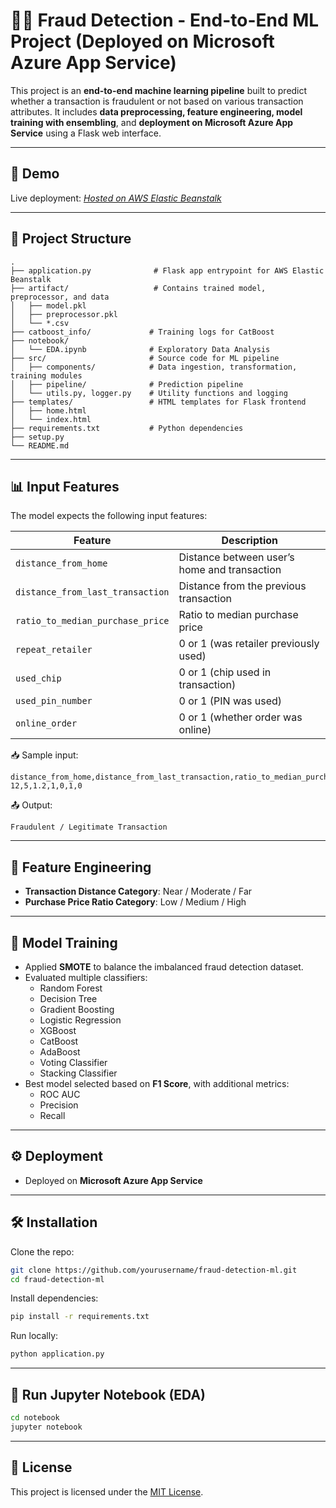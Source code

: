 # 🕵️‍♂️ Fraud Detection - End-to-End ML Project (Deployed on Microsoft Azure App Service)

This project is an **end-to-end machine learning pipeline** built to predict whether a transaction is fraudulent or not based on various transaction attributes. It includes **data preprocessing, feature engineering, model training with ensembling**, and **deployment on Microsoft Azure App Service** using a Flask web interface.

---

## 🚀 Demo

Live deployment: _[Hosted on AWS Elastic Beanstalk](https://endtoendml-fraudprediction-frejcth7gugda5ay.canadacentral-01.azurewebsites.net)_  

---

## 📂 Project Structure

```
.
├── application.py              # Flask app entrypoint for AWS Elastic Beanstalk
├── artifact/                   # Contains trained model, preprocessor, and data
│   ├── model.pkl
│   ├── preprocessor.pkl
│   └── *.csv
├── catboost_info/             # Training logs for CatBoost
├── notebook/
│   └── EDA.ipynb              # Exploratory Data Analysis
├── src/                       # Source code for ML pipeline
│   ├── components/            # Data ingestion, transformation, training modules
│   ├── pipeline/              # Prediction pipeline
│   └── utils.py, logger.py    # Utility functions and logging
├── templates/                 # HTML templates for Flask frontend
│   ├── home.html
│   └── index.html
├── requirements.txt           # Python dependencies
├── setup.py
└── README.md
```

---

## 📊 Input Features

The model expects the following input features:

| Feature                         | Description                                       |
|---------------------------------|-------------------------------------------------|
| `distance_from_home`            | Distance between user’s home and transaction      |
| `distance_from_last_transaction`| Distance from the previous transaction            |
| `ratio_to_median_purchase_price`| Ratio to median purchase price                    |
| `repeat_retailer`               | 0 or 1 (was retailer previously used)             |
| `used_chip`                     | 0 or 1 (chip used in transaction)                 |
| `used_pin_number`               | 0 or 1 (PIN was used)                             |
| `online_order`                  | 0 or 1 (whether order was online)                 |

📥 Sample input:

```csv
distance_from_home,distance_from_last_transaction,ratio_to_median_purchase_price,repeat_retailer,used_chip,used_pin_number,online_order
12,5,1.2,1,0,1,0
```

📤 Output:

```
Fraudulent / Legitimate Transaction
```

---

## 🔬 Feature Engineering

- **Transaction Distance Category**: Near / Moderate / Far
- **Purchase Price Ratio Category**: Low / Medium / High

---

## 🧠 Model Training

- Applied **SMOTE** to balance the imbalanced fraud detection dataset.
- Evaluated multiple classifiers:
  - Random Forest
  - Decision Tree
  - Gradient Boosting
  - Logistic Regression
  - XGBoost
  - CatBoost
  - AdaBoost
  - Voting Classifier
  - Stacking Classifier
- Best model selected based on **F1 Score**, with additional metrics:
  - ROC AUC
  - Precision
  - Recall

---

## ⚙️ Deployment

- Deployed on **Microsoft Azure App Service**

---

## 🛠️ Installation

Clone the repo:

```bash
git clone https://github.com/yourusername/fraud-detection-ml.git
cd fraud-detection-ml
```

Install dependencies:

```bash
pip install -r requirements.txt
```

Run locally:

```bash
python application.py
```

---

## 🧪 Run Jupyter Notebook (EDA)

```bash
cd notebook
jupyter notebook
```

---

## 📜 License

This project is licensed under the [MIT License](./LICENSE).
